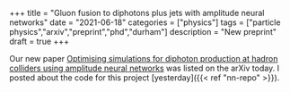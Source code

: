 +++
title = "Gluon fusion to diphotons plus jets with amplitude neural networks"
date = "2021-06-18"
categories = ["physics"]
tags = ["particle physics","arxiv","preprint","phd","durham"]
description = "New preprint"
draft = true
+++

Our new paper [Optimising simulations for diphoton production at hadron colliders using amplitude neural networks]() was listed on the arXiv today.
I posted about the code for this project [yesterday]({{< ref "nn-repo" >}}).
